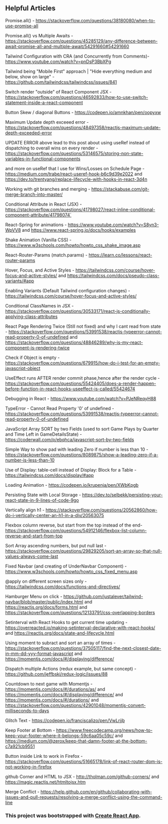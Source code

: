 ## Helpful Articles

Promise.all() - https://stackoverflow.com/questions/38180080/when-to-use-promise-all

Promise.all() vs Multiple Awaits - https://stackoverflow.com/questions/45285129/any-difference-between-await-promise-all-and-multiple-await/54291660#54291660

Tailwind Configuration with CRA (and Concurrently from Comments)- https://www.youtube.com/watch?v=pnDsP3BbXPg

Tailwind being "Mobile First" approach | "Hide everything medium and below, show on large" - https://github.com/tailwindcss/tailwindcss/issues/841

Switch render "outside" of React Component JSX - https://stackoverflow.com/questions/46592833/how-to-use-switch-statement-inside-a-react-component

Button Skew / diagonal Buttons - https://codepen.io/amnkhan/pen/oopyxw

Maximum Update depth exceeed error - https://stackoverflow.com/questions/48497358/reactjs-maximum-update-depth-exceeded-error

UPDATE ERROR above lead to this post about using useRef instead of dispatching to overall wins on every render - https://stackoverflow.com/questions/53146575/storing-non-state-variables-in-functional-components

and more on useRef that I use for Wins/Losses on Schedule Page - https://medium.com/trabe/react-useref-hook-b6c9d39e2022 and https://dev.to/trentyang/replace-lifecycle-with-hooks-in-react-3d4n

Working with git branches and merging - https://stackabuse.com/git-merge-branch-into-master/

Conditional Attribute in React (JSX) - https://stackoverflow.com/questions/41798027/react-inline-conditional-component-attribute/41798074`

React-Spring for animations - https://www.youtube.com/watch?v=S8yn3-WpVV8 and https://www.react-spring.io/docs/hooks/examples

Shake Animation (Vanilla CSS) - https://www.w3schools.com/howto/howto_css_shake_image.asp

React-Router-Params (match.params) - https://learn.co/lessons/react-router-params

Hover, Focus, and Active Styles - https://tailwindcss.com/course/hover-focus-and-active-styles/ and https://tailwindcss.com/docs/pseudo-class-variants/#app

Enabling Variants (Default Tailwind configuration changes) - https://tailwindcss.com/course/hover-focus-and-active-styles/

Conditional ClassNames in JSX - https://stackoverflow.com/questions/30533171/react-js-conditionally-applying-class-attributes

React Page Rendering Twice (Still not fixed) and why I cant read from state - https://stackoverflow.com/questions/53991538/reactjs-typeerror-cannot-read-property-0-of-undefined and https://stackoverflow.com/questions/48846289/why-is-my-react-component-is-rendering-twice

Check if Object is empty - https://stackoverflow.com/questions/679915/how-do-i-test-for-an-empty-javascript-object

UseEffect runs AFTER render commit phase,hence after the render cycle - https://stackoverflow.com/questions/55424405/does-a-render-happen-before-function-in-react-hooks-useeffect-is-called/55424674

Debugging in React - https://www.youtube.com/watch?v=PJeNReqyH88

TypeError - Cannot Read Property '0' of undefined - https://stackoverflow.com/questions/53991538/reactjs-typeerror-cannot-read-property-0-of-undefined

JavaScript Array SORT by two Fields (used to sort Game Plays by Quarter and Time Left in GameDetailsState) - https://coderwall.com/p/ebqhca/javascript-sort-by-two-fields

Simple Way to show pad with leading Zero if number is less than 10 - https://stackoverflow.com/questions/8089875/show-a-leading-zero-if-a-number-is-less-than-10

Use of Display: table-cell instead of Display: Block for a Table - https://tailwindcss.com/docs/display/#app

Loading Animation - https://codepen.io/krupenja/pen/XWbKpgb

Persisting State with Local Storage - https://dev.to/selbekk/persisting-your-react-state-in-9-lines-of-code-9go

Vertically align h1 - https://stackoverflow.com/questions/20562860/how-do-i-vertically-center-an-h1-in-a-div/20563075

Flexbox column reverse, but start from the top instead of the end- https://stackoverflow.com/questions/54912146/flexbox-list-column-reverse-and-start-from-top

Sort Array ascending numbers, but put null last - https://stackoverflow.com/questions/29829205/sort-an-array-so-that-null-values-always-come-last

Fixed Navbar (and creating of UnderNavbar Component) - https://www.w3schools.com/howto/howto_css_fixed_menu.asp

@apply on different screen sizes only - https://tailwindcss.com/docs/functions-and-directives/

Hamburger Menu on click - https://github.com/justalever/tailwind-navbar/blob/master/public/index.html and https://reactjs.org/docs/forms.html and https://stackoverflow.com/questions/12133791/css-overlapping-borders

Setinterval with React Hooks to get current time updating - https://overreacted.io/making-setinterval-declarative-with-react-hooks/ and https://reactjs.org/docs/state-and-lifecycle.html

Using moment to subract and sort an array of times - https://stackoverflow.com/questions/37505117/find-the-next-closest-date-in-mm-dd-yyy-format-javascript and https://momentjs.com/docs/#/displaying/difference/

Dispatch multiple Actions (redux example, but same concept) - https://github.com/jeffbski/redux-logic/issues/88

Countdown to next game with Momentjs - https://momentjs.com/docs/#/durations/as/ and https://momentjs.com/docs/#/displaying/difference/ and https://momentjs.com/docs/#/durations/ and https://stackoverflow.com/questions/42901048/momentjs-convert-milliseconds-to-days

Glitch Text - https://codepen.io/franciscalizo/pen/VwLrjjb

Keep Footer at Bottom - https://www.freecodecamp.org/news/how-to-keep-your-footer-where-it-belongs-59c6aa05c59c/ and https://medium.com/@zerox/keep-that-damn-footer-at-the-bottom-c7a921cb9551

Button inside Link to work in Firefox - https://stackoverflow.com/questions/51665178/link-of-react-router-dom-is-not-working-in-firefox

github Corner and HTML to JSX - http://tholman.com/github-corners/ and https://magic.reactjs.net/htmltojsx.htm

Merge Conflict - https://help.github.com/en/github/collaborating-with-issues-and-pull-requests/resolving-a-merge-conflict-using-the-command-line

### This project was bootstrapped with [Create React App](https://github.com/facebook/create-react-app).
